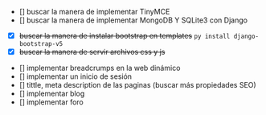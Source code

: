 * [] buscar la manera de implementar TinyMCE
* [] buscar la manera de implementar MongoDB Y SQLite3 con Django 
* [X] ~~buscar la manera de instalar bootstrap en templates~~ `py install django-bootstrap-v5`
* [X] ~~buscar la manera de servir archivos css y js~~
* [] implementar breadcrumps en la web dinámico 
* [] implementar un inicio de sesión 
* [] tittle, meta description de las paginas (buscar más propiedades SEO) 
* [] implementar blog
* [] implementar foro 